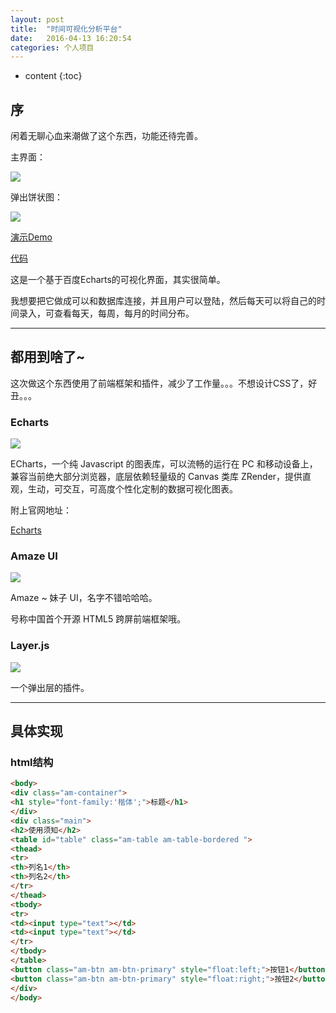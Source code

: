 ```yaml
---
layout: post
title:  "时间可视化分析平台"
date:   2016-04-13 16:20:54
categories: 个人项目
---
```


* content
{:toc}

## 序

闲着无聊心血来潮做了这个东西，功能还待完善。

主界面：

![](http://i.imgur.com/l37pmfv.png)

弹出饼状图：

![](http://i.imgur.com/ScbdT5L.png)

[演示Demo](http://axuebin.com/timeAnalyze)

[代码](https://github.com/xb9207/timeAnalyze)

这是一个基于百度Echarts的可视化界面，其实很简单。

我想要把它做成可以和数据库连接，并且用户可以登陆，然后每天可以将自己的时间录入，可查看每天，每周，每月的时间分布。

----------

## 都用到啥了~

这次做这个东西使用了前端框架和插件，减少了工作量。。。不想设计CSS了，好丑。。。

### Echarts

![](http://i.imgur.com/x9B7s8p.png)

ECharts，一个纯 Javascript 的图表库，可以流畅的运行在 PC 和移动设备上，兼容当前绝大部分浏览器，底层依赖轻量级的 Canvas 类库 ZRender，提供直观，生动，可交互，可高度个性化定制的数据可视化图表。

附上官网地址：

[Echarts](http://echarts.baidu.com/)

### Amaze UI

![](http://i.imgur.com/Bi0SBJK.png)

Amaze ~ 妹子 UI，名字不错哈哈哈。

号称中国首个开源 HTML5 跨屏前端框架哦。

### Layer.js

![](http://i.imgur.com/hwk9qce.png)

一个弹出层的插件。

----------

## 具体实现

### html结构

```html
<body>
<div class="am-container">
<h1 style="font-family:'楷体';">标题</h1>
</div>
<div class="main">
<h2>使用须知</h2>
<table id="table" class="am-table am-table-bordered ">
<thead>
<tr>
<th>列名1</th>
<th>列名2</th>
</tr>
</thead>
<tbody>
<tr>
<td><input type="text"></td>
<td><input type="text"></td>
</tr>
</tbody>
</table>
<button class="am-btn am-btn-primary" style="float:left;">按钮1</button>
<button class="am-btn am-btn-primary" style="float:right;">按钮2</button>
</div>
</body>
```